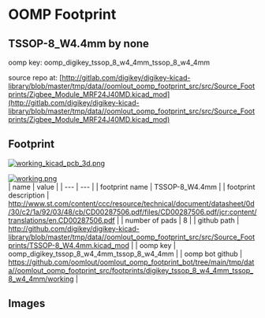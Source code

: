 # OOMP Footprint  
## TSSOP-8_W4.4mm  by none  
  
oomp key: oomp_digikey_tssop_8_w4_4mm_tssop_8_w4_4mm  
  
source repo at: [http://gitlab.com/digikey/digikey-kicad-library/blob/master/tmp/data//oomlout_oomp_footprint_src/src/Source_Footprints/Zigbee_Module_MRF24J40MD.kicad_mod](http://gitlab.com/digikey/digikey-kicad-library/blob/master/tmp/data//oomlout_oomp_footprint_src/src/Source_Footprints/Zigbee_Module_MRF24J40MD.kicad_mod)  
## Footprint  
  
[![working_kicad_pcb_3d.png](working_kicad_pcb_3d_600.png)](working_kicad_pcb_3d.png)  
  
[![working.png](working_600.png)](working.png)  
| name | value | 
| --- | --- | 
| footprint name | TSSOP-8_W4.4mm | 
| footprint description | http://www.st.com/content/ccc/resource/technical/document/datasheet/0d/30/c2/1a/92/03/48/cb/CD00287506.pdf/files/CD00287506.pdf/jcr:content/translations/en.CD00287506.pdf | 
| number of pads | 8 | 
| github path | http://github.com/digikey/digikey-kicad-library/blob/master/tmp/data//oomlout_oomp_footprint_src/src/Source_Footprints/TSSOP-8_W4.4mm.kicad_mod | 
| oomp key | oomp_digikey_tssop_8_w4_4mm_tssop_8_w4_4mm | 
| oomp bot github | https://github.com/oomlout/oomlout_oomp_footprint_bot/tree/main/tmp/data//oomlout_oomp_footprint_src/footprints/digikey_tssop_8_w4_4mm_tssop_8_w4_4mm/working | 
## Images  
